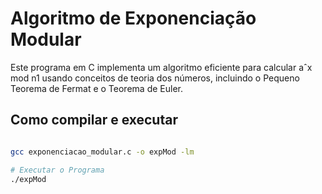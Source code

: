 

# Algoritmo de Exponenciação Modular

Este programa em C implementa um algoritmo eficiente para calcular aˆx mod n1 usando conceitos de teoria dos números, incluindo o Pequeno Teorema de Fermat e o Teorema de Euler.

## Como compilar e executar


```bash

gcc exponenciacao_modular.c -o expMod -lm

# Executar o Programa
./expMod
